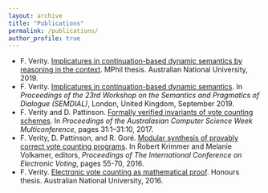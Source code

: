 ```yaml
---
layout: archive
title: "Publications"
permalink: /publications/
author_profile: true
---
```


- F. Verity. [Implicatures in continuation-based dynamic semantics by reasoning in the context](https://floverity.github.io/files/mphil.pdf). MPhil thesis. Australian National University, 2019.
- F. Verity. [Implicatures in continuation-based dynamic semantics](https://floverity.github.io/files/implicatures_semdial.pdf). In *Proceedings of the 23rd Workshop on the Semantics and Pragmatics of Dialogue (SEMDIAL)*, London, United Kingdom, September 2019.
- F. Verity and D. Pattinson. [Formally verified invariants of vote counting schemes](https://floverity.github.io/files/invariants.pdf). In *Proceedings of the Australasian Computer Science Week Multiconference*, pages 31:1–31:10, 2017.
- F. Verity, D. Pattinson, and R. Goré. [Modular synthesis of provably correct vote counting programs](https://floverity.github.io/files/modular.pdf). In Robert Krimmer and Melanie Volkamer, editors, *Proceedings of The International Conference on Electronic Voting*, pages 55-70, 2016.
- F. Verity. [Electronic vote counting as mathematical proof](https://floverity.github.io/files/honours.pdf). Honours thesis. Australian National University, 2016. 
